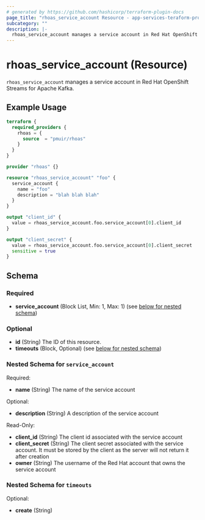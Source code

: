 ```yaml
---
# generated by https://github.com/hashicorp/terraform-plugin-docs
page_title: "rhoas_service_account Resource - app-services-teraform-provider"
subcategory: ""
description: |-
  rhoas_service_account manages a service account in Red Hat OpenShift Streams for Apache Kafka.
---
```


# rhoas_service_account (Resource)

`rhoas_service_account` manages a service account in Red Hat OpenShift Streams for Apache Kafka.

## Example Usage

```terraform
terraform {
  required_providers {
    rhoas = {
      source  = "pmuir/rhoas"
    }
  }
}

provider "rhoas" {}

resource "rhoas_service_account" "foo" {
  service_account {
    name = "foo"
    description = "blah blah blah"
  }
}

output "client_id" {
  value = rhoas_service_account.foo.service_account[0].client_id
}

output "client_secret" {
  value = rhoas_service_account.foo.service_account[0].client_secret
  sensitive = true
}
```

<!-- schema generated by tfplugindocs -->
## Schema

### Required

- **service_account** (Block List, Min: 1, Max: 1) (see [below for nested schema](#nestedblock--service_account))

### Optional

- **id** (String) The ID of this resource.
- **timeouts** (Block, Optional) (see [below for nested schema](#nestedblock--timeouts))

<a id="nestedblock--service_account"></a>
### Nested Schema for `service_account`

Required:

- **name** (String) The name of the service account

Optional:

- **description** (String) A description of the service account

Read-Only:

- **client_id** (String) The client id associated with the service account
- **client_secret** (String) The client secret associated with the service account. It must be stored by the client as the server will not return it after creation
- **owner** (String) The username of the Red Hat account that owns the service account


<a id="nestedblock--timeouts"></a>
### Nested Schema for `timeouts`

Optional:

- **create** (String)


